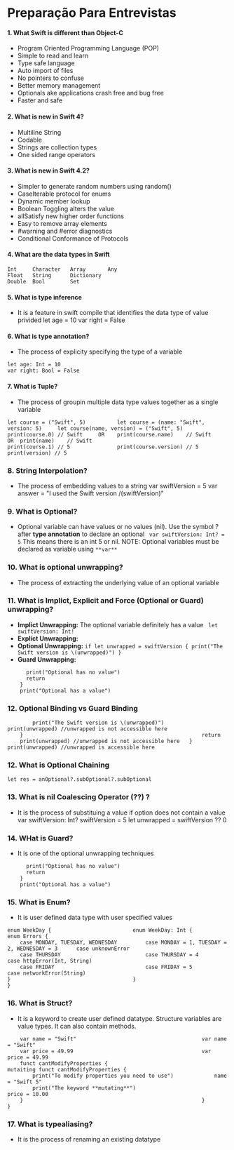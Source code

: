 # Preparação Para Entrevistas

#### 1. What Swift is different than Object-C
- Program Oriented Programming Language (POP)
- Simple to read and learn
- Type safe language
- Auto import of files
- No pointers to confuse
- Better memory management
- Optionals ake applications crash free and bug free
- Faster and safe


#### 2. What is new in Swift 4?
- Multiline String
- Codable
- Strings are collection types
- One sided range operators

#### 3. What is new in Swift 4.2?
- Simpler to generate random numbers using random()
- CaseIterable protocol for enums
- Dynamic member lookup
- Boolean Toggling alters the value
- allSatisfy new higher order functions
- Easy to remove array elements
- #warning and #error diagnostics
- Conditional Conformance of Protocols

#### 4. What are the data types in Swift
```
Int     Character   Array       Any
Float   String      Dictionary
Double  Bool        Set
```
#### 5. What is type inference
- It is a feature in swift compile that identifies the data type of value privided
let age = 10
var right = False

#### 6. What is type annotation?
- The process of explicity specifying the type of a variable
```
let age: Int = 10
var right: Bool = False
```
#### 7. What is Tuple?
- The process of groupin multiple data type values together as a single variable 
```
let course = ("Swift", 5)          let course = (name: "Swift", version: 5)     let course(name, version) = ("Swift", 5)
print(course.0) // Swift     OR    print(course.name)    // Swift           OR  print(name)    // Swift
print(course.1) // 5               print(course.version) // 5                   print(version) // 5
```
### 8. String Interpolation?
- The process of embedding values to a string
var swiftVersion = 5
var answer = "I used the Swift version /(swiftVersion)"

### 9. What is Optional?
- Optional variable can have values or no values (nil). Use the symbol ? after **type annotation** to declare an optional
``` var swiftVersion: Int? =  5``` This means there is an int 5 or nil. 
NOTE: Optional variables must be declared as variable using ```**var**```
### 10. What is optional unwrapping?
- The process of extracting the underlying value of an optional variable

### 11. What is Implict, Explicit and Force (Optional or Guard) unwrapping?
- **Implict Unwrapping:** The optional variable definitely has a value
``` let swiftVersion: Int!```
- **Explict Unwrapping:**
- **Optional Unwrapping:**
``` if let unwrapped = swiftVersion { print("The Swift version is \(unwrapped)") } ```
- **Guard Unwrapping:**
``` guard let unwrapped = swiftVersion else {
      print("Optional has no value")
      return
    }
    print("Optional has a value")
```

### 12. Optional Binding vs Guard Binding
``` if let unwrapped = swiftVersion {                     guard let unwrapped = swiftVersion else {
        print("The Swift version is \(unwrapped)")            print(unwrapped) //unwrapped is not accessible here
    }                                                         return
    print(unwrapped) //unwrapped is not accessible here   } print(unwrapped) //unwrapped is accessible here
```
### 12. What is Optional Chaining
``` let res = anOptional?.subOptional?.subOptional ```
### 13. What is nil Coalescing Operator (??) ?
- It is the process of substituing a value if option does not contain a value
var swiftVersion: Int?
swiftVersion = 5
let unwrapped = swiftVersion ?? 0

### 14. WHat is Guard?
- It is one of the optional unwrapping techniques 
``` guard let unwrapped = swiftVersion else {
      print("Optional has no value")
      return
    }
    print("Optional has a value")
```
### 15. What is Enum?
- It is user defined data type with user specified values
```                                   **Enum with raw values**                         **Enum with associated values**
enum WeekDay {                          enum WeekDay: Int {                              enum Errors { 
    case MONDAY, TUESDAY, WEDNESDAY         case MONDAY = 1, TUESDAY = 2, WEDNESDAY = 3      case unknownError
    case THURSDAY                           case THURSDAY = 4                                case httpError(Int, String)
    case FRIDAY                             case FRIDAY = 5                                  case networkError(String)
}                                       }                                                }
```
### 16. What is Struct?
- It is a keyword to create user defined datatype. Structure variables are value types. It can also contain methods.
```struct Course() {                                      struct Course() {
    var name = "Swift"                                        var name = "Swift"
    var price = 49.99                                         var price = 49.99
    funct cantModifyProperties {                              mutaiting funct cantModifyProperties {
        print("To modify properties you need to use")             name = "Swift 5"
        print("The keyword **mutating**")                         price = 10.00
    }                                                         }
}
```
### 17. What is typealiasing?
- It is the process of renaming an existing datatype
``` typealiaese
























